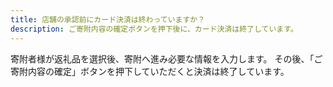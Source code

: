 ```yaml
---
title: 店舗の承認前にカード決済は終わっていますか？
description: ご寄附内容の確定ボタンを押下後に、カード決済は終了しています。
---
```


寄附者様が返礼品を選択後、寄附へ進み必要な情報を入力します。
その後、「ご寄附内容の確定」ボタンを押下していただくと決済は終了しています。
